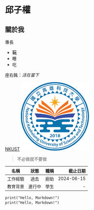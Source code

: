 # 邱子權

## 關於我

專長
* **玩**
* 睡
* 吃
  
座右銘：*活在當下*

[NKUST](https://www.nkust.edu.tw/)
![NKUST](nkust.png)

> 不必做就不要做

 | 名稱 | 狀態 | 職稱 | 截止日期 | 
 |---|:---:|:---:|---:|
 | 工作經驗 | 過去 | 廚助 | 2024-06-15 |
 | 教育背景 | 進行中 | 學生 | - | 

```python=
print("Hello, Markdown!")
print("Hello, Markdown!")
```

